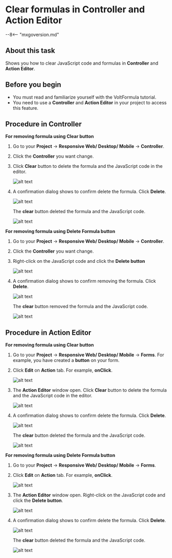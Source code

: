 # Clear formulas in Controller and Action Editor

--8<-- "mxgoversion.md"

## About this task

Shows you how to clear JavaScript code and formulas in **Controller** and **Action Editor**.

## Before you begin

- You must read and familiarize yourself with the VoltFormula tutorial.
- You need to use a **Controller** and **Action Editor** in your project to access this feature.

## Procedure in Controller

**For removing formula using **Clear** button** 

1. Go to your **Project** &rarr; **Responsive Web/ Desktop/ Mobile** &rarr; **Controller**.

2. Click the **Controller** you want change.

3. Click **Clear** button to delete the formula and the JavaScript code in the editor. 

    ![alt text](../assets/images/vfclearformula.png)

4. A confirmation dialog shows to confirm delete the formula. Click **Delete**.

    ![alt text](../assets/images/vfdeldialog.png)

    The **clear** button deleted the formula and the JavaScript code.

    ![alt text](../assets/images/vfremoveform.png)

**For removing formula using **Delete Formula** button**

1. Go to your **Project** &rarr; **Responsive Web/ Desktop/ Mobile** &rarr; **Controller**.

2. Click the **Controller** you want change.

3. Right-click on the JavaScript code and click the **Delete button** 

    ![alt text](../assets/images/vfclearformula2.png)

4. A confirmation dialog shows to confirm removing the formula. Click **Delete**.

    ![alt text](../assets/images/vfdeldialog2.png)

    The **clear** button removed the formula and the JavaScript code.

    ![alt text](../assets/images/vfremoveform2.png)


## Procedure in Action Editor

**For removing formula using **Clear** button**

1. Go to your **Project** &rarr; **Responsive Web/ Desktop/ Mobile** &rarr; **Forms**. For example, you have created a **button** on your form.

2. Click **Edit** on **Action** tab. For example, **onClick**.

    ![alt text](../assets/images/vfbutton.png)   

3. The **Action Editor** window open. Click **Clear** button to delete the formula and the JavaScript code in the editor. 

    ![alt text](../assets/images/vfclearformula3.png)

4. A confirmation dialog shows to confirm delete the formula. Click **Delete**.

    ![alt text](../assets/images/vfdeldialog3.png)

    The **clear** button deleted the formula and the JavaScript code.

    ![alt text](../assets/images/vfremoveform3.png)

**For removing formula using **Delete Formula** button**

1. Go to your **Project** &rarr; **Responsive Web/ Desktop/ Mobile** &rarr; **Forms**.

2. Click **Edit** on **Action** tab. For example, **onClick**.

    ![alt text](../assets/images/vfbutton.png)   

3. The **Action Editor** window open. Right-click on the JavaScript code and click the **Delete button**. 

    ![alt text](../assets/images/vfclearformula4.png)

4. A confirmation dialog shows to confirm delete the formula. Click **Delete**.

    ![alt text](../assets/images/vfdeldialog4.png)

    The **clear** button deleted the formula and the JavaScript code.

    ![alt text](../assets/images/vfremoveform4.png)